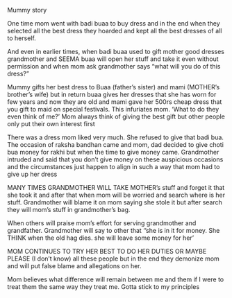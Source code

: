 Mummy story


One time mom went with badi buaa to buy dress and in the end when they selected all the best dress they hoarded and kept all the best dresses of all to herself.


And even in earlier times, when badi buaa used to gift mother good dresses grandmother and SEEMA buaa will open her stuff and take it even without permission and when mom ask grandmother says “what will you do of this dress?”

Mummy gifts her best dress to Buaa (father’s sister) and mami (MOTHER’s brother’s wife) but in return buaa gives her dresses that she has worn for few years and now they are old and mami gave her 500rs cheap dress that you gift to maid on special festivals. This infuriates mom.
‘What to do they even think of me?’
Mom always think of giving the best gift but other people only put their own interest first

There was a dress mom liked very much. She refused to give that badi bua. The occasion of raksha bandhan came and mom, dad decided to give choti bua money for rakhi but when the time to give money came. Grandmother intruded and said that you don’t give money on these auspicious occasions and the circumstances just happen to align in such a way that mom had to give up her dress


MANY TIMES GRANDMOTHER WILL TAKE MOTHER’s stuff and forget it that she took it and after that when mom will be worried and search where is her stuff. Grandmother will blame it on mom saying she stole it but after search they will mom’s stuff in grandmother’s bag.

When others will praise mom’s effort for serving grandmother and grandfather. Grandmother will say to other that ‘’she is in it for money. She THINK when the old hag dies. she will leave some money for her’

MOM CONTINUES TO TRY HER BEST TO DO HER DUTIES OR MAYBE PLEASE (I don’t know) all these people but in the end they demonize mom and will put false blame and allegations on her.

Mom believes what difference will remain between me and them if I were to treat them the same way they treat me. Gotta stick to my principles


